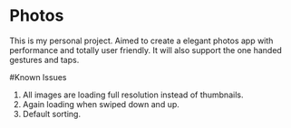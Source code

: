 # Photos

This is my personal project.
Aimed to create a elegant photos app with performance and totally user friendly.
It will also support the one handed gestures and taps.

#Known Issues

1. All images are loading full resolution instead of thumbnails.
2. Again loading when swiped down and up.
3. Default sorting.
